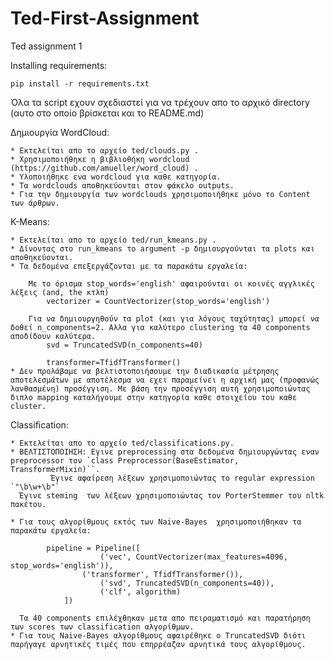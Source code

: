 # Ted-First-Assignment
Ted assignment 1


Installing requirements:
```
pip install -r requirements.txt
```
Όλα τα script εχουν σχεδιαστεί για να τρέχουν απο το αρχικό directory (αυτο στο οποίο βρίσκεται και το README.md)

Δημιουργία WordCloud:

	* Εκτελείται απο το αρχείο ted/clouds.py .
	* Χρησιμοποιήθηκε η βιβλιοθήκη wordcloud (https://github.com/amueller/word_cloud) .
	* Υλοποιήθηκε ενα wordcloud για καθε κατηγορία.
	* Τα wordclouds αποθηκεύονται στον φάκελο outputs.
	* Για την δημιουργία των wordclouds χρησιμοποιήθηκε μόνο το Content των άρθρων.

K-Means:

	* Εκτελείται απο το αρχείο ted/run_kmeans.py .
	* Δίνοντας στο run_kmeans το argument -p δημιουργούνται τα plots και 		  αποθηκεύονται.
	* Τα δεδομένα επεξεργάζονται με τα παρακάτω εργαλεία:

		Με το όρισμα stop_words='english' αφαιρούνται οι κοινές αγγλικές λέξεις (and, the κτλπ)
		    vectorizer = CountVectorizer(stop_words='english')

		Για να δημιουργηθούν τα plot (και για λόγους ταχύτητας) μπορεί να δοθεί n_components=2. Αλλα για καλύτερο clustering τα 40 components αποδίδουν καλύτερα.
   		    svd = TruncatedSVD(n_components=40)

 		    transformer=TfidfTransformer()
	* Δεν προλάβαμε να βελτιστοποιήσουμε την διαδικασία μέτρησης αποτελεσμάτων με αποτέλεσμα να εχει παραμείνει η αρχική μας (προφανώς λανθασμένη) προσέγγιση. Με βάση την προσέγγιση αυτή χρησιμοποιώντας διπλο mapping καταλήγουμε στην κατηγορία καθε στοιχείου του καθε cluster.

Classification:

	* Εκτελείται απο το αρχείο ted/classifications.py.
	* ΒΕΛΤΙΣΤΟΠΟΙΗΣΗ: Εγινε preprocessing στα δεδομένα δημιουργώντας εναν 		  preprocessor τον `class Preprocessor(BaseEstimator, TransformerMixin)``.
             Έγινε αφαίρεση λέξεων χρησιμοποιώντας το regular expression `"\b\w+\b"`
	  Έγινε steming  των λέξεων χρησιμοποιώντας τον PorterStemmer του nltk πακέτου.

	* Για τους αλγορίθμους εκτός των Naive-Bayes  χρησιμοποιήθηκαν τα παρακάτω εργαλεία:

			pipeline = Pipeline([
        				('vec', CountVectorizer(max_features=4096, stop_words='english')),
       				('transformer', TfidfTransformer()),
        				('svd', TruncatedSVD(n_components=40)),
        				('clf', algorithm)
    			])

	  Τα 40 components επιλέχθηκαν μετα απο πειραματισμό και παρατήρηση των scores των classification αλγορίθμων.
	* Για τους Naive-Bayes αλγορίθμους αφαιρέθηκε ο TruncatedSVD διότι παρήγαγε αρνητικές τιμές που επηρρέαζαν αρνητικά τους αλγορίθμους.
	 
